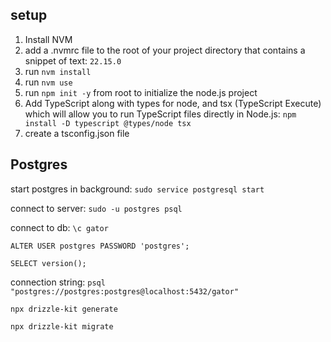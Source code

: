 ## setup

1. Install NVM
2. add a .nvmrc file to the root of your project directory that contains a snippet of text: `22.15.0`
3. run `nvm install`
4. run `nvm use`
5. run `npm init -y` from root to initialize the node.js project
6. Add TypeScript along with types for node, and tsx (TypeScript Execute) which will allow you to run TypeScript files directly in Node.js: `npm install -D typescript @types/node tsx`
7. create a tsconfig.json file
   

## Postgres

start postgres in background:
`sudo service postgresql start`

connect to server:
`sudo -u postgres psql`

connect to db:
`\c gator`

`ALTER USER postgres PASSWORD 'postgres';`

`SELECT version();`

connection string: `psql "postgres://postgres:postgres@localhost:5432/gator"`

`npx drizzle-kit generate`

`npx drizzle-kit migrate`